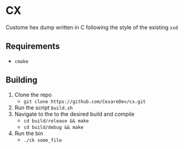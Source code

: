 # CX

Custome hex dump written in C following the style of the existing `xxd`

## Requirements

- `cmake`

## Building

1. Clone the repo
    - `git clone https://github.com/CesareDev/cx.git`
2. Run the script `build.sh`
3. Navigate to the to the desired build and compile
    - `cd build/release && make` 
    - `cd build/debug && make`
4. Run the bin
    - `./ck some_file`
